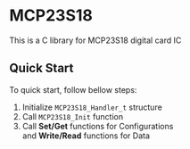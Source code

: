 # MCP23S18
This is a C library for MCP23S18 digital card IC

## Quick Start
To quick start, follow bellow steps:
1. Initialize `MCP23S18_Handler_t` structure
2. Call `MCP23S18_Init` function
3. Call **Set/Get** functions for Configurations \
and **Write/Read** functions for Data